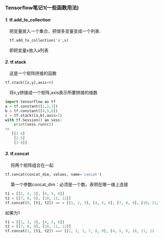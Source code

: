 ### Tensorflow笔记1(一些函数用法)
#### *1.* tf.add_to_collection
&emsp;把变量放入一个集合，把很多变量变成一个列表.
```python
  tf.add_to_collection('a',x)
```
&emsp;即把变量x放入a列表
#### *2.* tf.stack
&emsp;这是一个矩阵拼接的函数
```python
tf.stack([x,y],axis=0)
```
&emsp;将x,y拼接成一个矩阵,axis表示所要拼接的维数
```python
import tensorflow as tf
a = tf.constant([1,2,3])
b = tf.constant([4,5,6])
c = tf.stack([a,b],axis=1)
with tf.Session() as sess:
    print(sess.run(c))
>>
   [[1 4] 
    [2 5] 
    [3 6]]
```
#### *3.* tf.concat
&emsp; 将两个矩阵组合在一起
```python
tf.concat(concat_dim, values, name='concat')
```
&emsp; 第一个参数concat_dim：必须是一个数，表明在哪一维上连接
```python
t1 = [[1, 2, 3], [4, 5, 6]]  
t2 = [[7, 8, 9], [10, 11, 12]]  
tf.concat(0, [t1, t2]) == > [[1, 2, 3], [4, 5, 6], [7, 8, 9], [10, 11, 12]]  
```
如果为1
```python
t1 = [[1, 2, 3], [4, 5, 6]]  
t2 = [[7, 8, 9], [10, 11, 12]]  
tf.concat(1, [t1, t2]) ==> [[1, 2, 3, 7, 8, 9], [4, 5, 6, 10, 11, 12  
```
